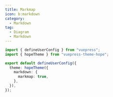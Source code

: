 ```yaml
---
title: Markmap
icon: b:markdown
category:
  - Markdown
tag:
  - Diagram
  - Markdown
---
```


<!-- @include: @md-enhance/guide/chart/markmap.md#before -->

```ts {7} title=".vuepress/config.ts"
import { defineUserConfig } from "vuepress";
import { hopeTheme } from "vuepress-theme-hope";

export default defineUserConfig({
  theme: hopeTheme({
    markdown: {
      markmap: true,
    },
  }),
});
```

<!-- @include: @md-enhance/guide/chart/markmap.md#after -->
